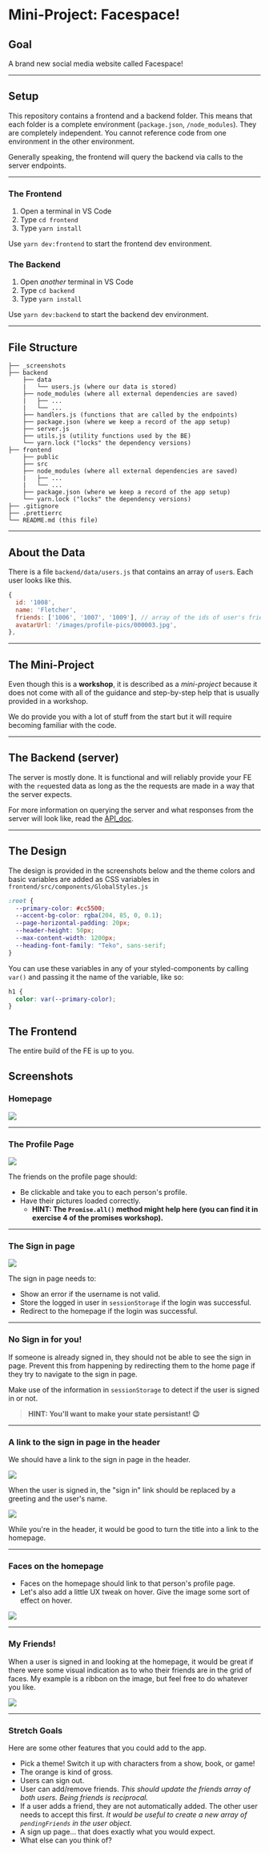 # Mini-Project: Facespace!

## Goal

A brand new social media website called Facespace!

---

## Setup

This repository contains a frontend and a backend folder. This means that each folder is a complete environment (`package.json`, `/node_modules`). They are completely independent. You cannot reference code from one environment in the other environment.

Generally speaking, the frontend will query the backend via calls to the server endpoints.

---

### The Frontend

1. Open a terminal in VS Code
2. Type `cd frontend`
3. Type `yarn install`

Use `yarn dev:frontend` to start the frontend dev environment.

### The Backend

1. Open _another_ terminal in VS Code
2. Type `cd backend`
3. Type `yarn install`

Use `yarn dev:backend` to start the backend dev environment.

---

## File Structure

```
├── _screenshots
├── backend
    ├── data
    |   └── users.js (where our data is stored)
    ├── node_modules (where all external dependencies are saved)
    |   ├── ...
    |   └── ...
    ├── handlers.js (functions that are called by the endpoints)
    ├── package.json (where we keep a record of the app setup)
    ├── server.js
    ├── utils.js (utility functions used by the BE)
    └── yarn.lock ("locks" the dependency versions)
├── frontend
    ├── public
    ├── src
    ├── node_modules (where all external dependencies are saved)
    |   ├── ...
    |   └── ...
    ├── package.json (where we keep a record of the app setup)
    └── yarn.lock ("locks" the dependency versions)
├── .gitignore
├── .prettierrc
└── README.md (this file)
```

---

## About the Data

There is a file `backend/data/users.js` that contains an array of `user`s. Each user looks like this.

```js
{
  id: '1008',
  name: 'Fletcher',
  friends: ['1006', '1007', '1009'], // array of the ids of user's friends
  avatarUrl: '/images/profile-pics/000003.jpg',
},
```

---

## The Mini-Project

Even though this is a **workshop**, it is described as a _mini-project_ because it does not come with all of the guidance and step-by-step help that is usually provided in a workshop.

We do provide you with a lot of stuff from the start but it will require becoming familiar with the code.

---

## The Backend (server)

The server is mostly done. It is functional and will reliably provide your FE with the `req`uested data as long as the the requests are made in a way that the server expects.

For more information on querying the server and what responses from the server will look like, read the [API_doc](backend/API_doc.md).

---

## The Design

The design is provided in the screenshots below and the theme colors and basic variables are added as CSS variables in `frontend/src/components/GlobalStyles.js`

```css
:root {
  --primary-color: #cc5500;
  --accent-bg-color: rgba(204, 85, 0, 0.1);
  --page-horizontal-padding: 20px;
  --header-height: 50px;
  --max-content-width: 1200px;
  --heading-font-family: "Teko", sans-serif;
}
```

You can use these variables in any of your styled-components by calling `var()` and passing it the name of the variable, like so:

```css
h1 {
  color: var(--primary-color);
}
```

## The Frontend

The entire build of the FE is up to you. 

## Screenshots

### Homepage

<img src="./_screenshots/homepage_3.png" />

---

### The Profile Page

<img src="./_screenshots/profile_3.png" />

The friends on the profile page should:
- Be clickable and take you to each person's profile.
- Have their pictures loaded correctly. 
    - **HINT: The `Promise.all()` method might help here (you can find it in exercise 4 of the promises workshop).**

---

### The Sign in page

<img src="./_screenshots/signin_2.png" />

The sign in page needs to:
- Show an error if the username is not valid.
- Store the logged in user in `sessionStorage` if the login was successful.
- Redirect to the homepage if the login was successful.

---

### No Sign in for you!

If someone is already signed in, they should not be able to see the sign in page. Prevent this from happening by redirecting them to the home page if they try to navigate to the sign in page.

Make use of the information in `sessionStorage` to detect if the user is signed in or not.

> **HINT: You'll want to make your state persistant! 😉**

---

### A link to the sign in page in the header

We should have a link to the sign in page in the header.

<img src="./_screenshots/signin_button.png" />

When the user is signed in, the "sign in" link should be replaced by a greeting and the user's name.

<img src="./_screenshots/signin_signedin.png" />

While you're in the header, it would be good to turn the title into a link to the homepage.

---

### Faces on the homepage

- Faces on the homepage should link to that person's profile page.
- Let's also add a little UX tweak on hover. Give the image some sort of effect on hover.

<img src="./_screenshots/home-links.gif" />

---

### My Friends!

When a user is signed in and looking at the homepage, it would be great if there were some visual indication as to who their friends are in the grid of faces. My example is a ribbon on the image, but feel free to do whatever you like.

<img src="./_screenshots/homepage_4.png" />

---

### Stretch Goals

Here are some other features that you could add to the app.

- Pick a theme! Switch it up with characters from a show, book, or game! 
- The orange is kind of gross.
- Users can sign out.
- User can add/remove friends. _This should update the friends array of both users. Being friends is reciprocal._
- If a user adds a friend, they are not automatically added. The other user needs to accept this first. _It would be useful to create a new array of `pendingFriends` in the user object._
- A sign up page... that does exactly what you would expect.
- What else can you think of?
